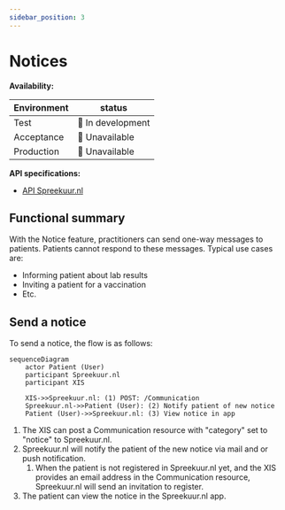 ```yaml
---
sidebar_position: 3
---
```

# Notices
**Availability:**

| Environment | status            |
|-------------|-------------------|
| Test        | 🚧 In development |
| Acceptance  | 🛑 Unavailable    |
| Production  | 🛑 Unavailable    |

**API specifications:**
* [API Spreekuur.nl](/openapi/notice-spreekuur)

## Functional summary
With the Notice feature, practitioners can send one-way messages to patients. Patients cannot respond to these messages.
Typical use cases are: 
* Informing patient about lab results
* Inviting a patient for a vaccination
* Etc.

## Send a notice
To send a notice, the flow is as follows:
```mermaid
sequenceDiagram
    actor Patient (User)
    participant Spreekuur.nl
    participant XIS
    
    XIS->>Spreekuur.nl: (1) POST: /Communication
    Spreekuur.nl->>Patient (User): (2) Notify patient of new notice
    Patient (User)->>Spreekuur.nl: (3) View notice in app
```

1. The XIS can post a Communication resource with "category" set to "notice" to Spreekuur.nl.
2. Spreekuur.nl will notify the patient of the new notice via mail and or push notification.
   1. When the patient is not registered in Spreekuur.nl yet, and the XIS provides an email address in the Communication resource,
      Spreekuur.nl will send an invitation to register.
3. The patient can view the notice in the Spreekuur.nl app.
